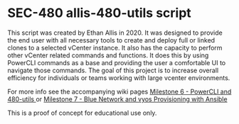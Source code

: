 # SEC-480 allis-480-utils script

This script was created by Ethan Allis in 2020. It was designed to provide the end user with all necessary tools to create and deploy full or linked clones to a selected vCenter instance. It also has the capacity to perform other vCenter related commands and functions. It does this by using PowerCLI commands as a base and providing the user a comfortable UI to navigate those commands. The goal of this project is to increase overall efficiency for individuals or teams working with large vcenter environments.

For more info see the accompanying wiki pages
[Milestone 6 - PowerCLI and 480-utils ](https://github.com/ethanallis/FA21-SYS-480-01/wiki/Milestone-6-PowerCLI-and-480-utils)
or 
[Milestone 7 - Blue Network and vyos Provisioning with Ansible ](https://github.com/ethanallis/FA21-SYS-480-01/wiki/Milestone-7-Blue-Network-and-VYOS-Provisioning-with-Ansible)

This is a proof of concept for educational use only.
